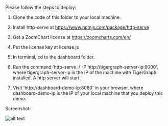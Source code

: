 Please follow the steps to deploy:

1. Clone the code of this folder to your local machine.

2. Install http-serve at https://www.npmjs.com/package/http-serve

3. Get a ZoomChart license at https://zoomcharts.com/en/

4. Put the license key at license.js

5. In terminal, cd to the dashboard folder.

6. Run the command 'http-serve ./ -P http://tigergraph-server-ip:9000', where tigergraph-server-ip is the IP of the machine with TigerGraph installed. A http server will start.

7. Visit 'http://dashboard-demo-ip:8080' in your browser, where dashboard-demo-ip is the IP of your local machine that you deploy this demo.

Screenshot:

![alt text](https://raw.githubusercontent.com/tigergraph/ecosys/master/guru_scripts/temporal_data/dashboard/dashboard.png)


